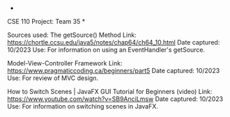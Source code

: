 *
CSE 110 Project: Team 35
*

Sources used:
  The getSource() Method
    Link:           https://chortle.ccsu.edu/java5/notes/chap64/ch64_10.html
    Date captured:  10/2023
    Use:            For information on using an EventHandler's getSource.
    
  Model-View-Controller Framework
    Link:          https://www.pragmaticcoding.ca/beginners/part5
    Date captured: 10/2023
    Use:           For review of MVC design.

  How to Switch Scenes | JavaFX GUI Tutorial for Beginners (video)
    Link:          https://www.youtube.com/watch?v=SB9AnciLmsw
    Date captured: 10/2023
    Use:           For information on switching scenes in JavaFX.

